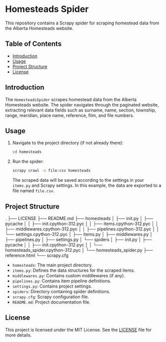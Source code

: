 # Homesteads Spider

This repository contains a Scrapy spider for scraping homestead data from the Alberta Homesteads website.

## Table of Contents

- [Introduction](#introduction)
- [Usage](#usage)
- [Project Structure](#project-structure)
- [License](#license)

## Introduction

The `HomesteadsSpider` scrapes homestead data from the Alberta Homesteads website. The spider navigates through the paginated website, extracting relevant data fields such as surname, name, section, township, range, meridian, place name, reference, film, and file numbers.

## Usage

1. Navigate to the project directory (if not already there):

    ```bash
    cd homesteads
    ```

2. Run the spider:

    ```bash
    scrapy crawl -o file:csv homesteads
    ```

   The scraped data will be saved according to the settings in your `items.py` and Scrapy settings. In this example, the data are exported to a file named `file.csv`.

## Project Structure

.
├── LICENSE
├── README.md
├── homesteads
│ ├── init.py
│ ├── pycache
│ │ ├── init.cpython-312.pyc
│ │ ├── items.cpython-312.pyc
│ │ ├── middlewares.cpython-312.pyc
│ │ ├── pipelines.cpython-312.pyc
│ │ └── settings.cpython-312.pyc
│ ├── items.py
│ ├── middlewares.py
│ ├── pipelines.py
│ ├── settings.py
│ └── spiders
│ ├── init.py
│ ├── pycache
│ │ ├── init.cpython-312.pyc
│ │ └── homesteads_spider.cpython-312.pyc
│ └── homesteads_spider.py
├── reference.html
└── scrapy.cfg

- `homesteads`: The main project directory.
- `items.py`: Defines the data structures for the scraped items.
- `middlewares.py`: Contains custom middlewares (if any).
- `pipelines.py`: Contains item pipeline definitions.
- `settings.py`: Contains project settings.
- `spiders`: Directory containing spider definitions.
- `scrapy.cfg`: Scrapy configuration file.
- `README.md`: Project documentation file.

## License

This project is licensed under the MIT License. See the [LICENSE](LICENSE) file for more details.
